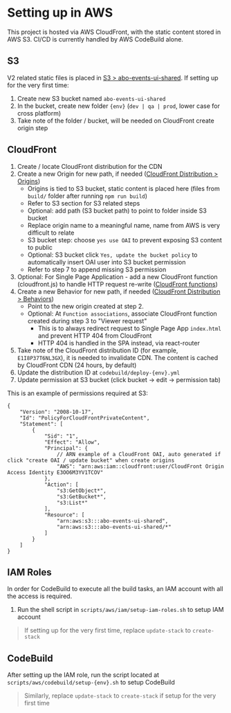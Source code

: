 # Setting up in AWS

This project is hosted via AWS CloudFront, with the static content stored in AWS S3.
CI/CD is currently handled by AWS CodeBuild alone.

## S3

V2 related static files is placed in [S3 > abo-events-ui-shared](https://s3.console.aws.amazon.com/s3/buckets/abo-events-ui-shared?region=ap-east-1&tab=objects). If setting up for the very first time:

1. Create new S3 bucket named `abo-events-ui-shared`
2. In the bucket, create new folder `{env}` (`dev | qa | prod`, lower case for cross platform)
3. Take note of the folder / bucket, will be needed on CloudFront create origin step

## CloudFront

1. Create / locate CloudFront distribution for the CDN
2. Create a new Origin for new path, if needed ([CloudFront Distribution > Origins](https://us-east-1.console.aws.amazon.com/cloudfront/v3/home?region=ap-east-1#/distributions/E1I8P37T6NL3GX/origins))
   - Origins is tied to S3 bucket, static content is placed here (files from `build/` folder after running `npm run build`)
   - Refer to S3 section for S3 related steps
   - Optional: add path (S3 bucket path) to point to folder inside S3 bucket
   - Replace origin name to a meaningful name, name from AWS is very difficult to relate
   - S3 bucket step: choose `yes use OAI` to prevent exposing S3 content to public
   - Optional: S3 bucket click `Yes, update the bucket policy` to automatically insert OAI user into S3 bucket permission
   - Refer to step 7 to append missing S3 permission
3. Optional: For Single Page Application - add a new CloudFront function (cloudfront.js) to handle HTTP request re-write ([CloudFront functions](https://us-east-1.console.aws.amazon.com/cloudfront/v3/home?region=ap-east-1#/functions))
4. Create a new Behavior for new path, if needed ([CloudFront Distribution > Behaviors](https://us-east-1.console.aws.amazon.com/cloudfront/v3/home?region=ap-east-1#/distributions/E1I8P37T6NL3GX/behaviors))
   - Point to the new origin created at step 2.
   - Optional: At `Function associations`, associate CloudFront function created during step 3 to "Viewer request"
     - This is to always redirect request to Single Page App `index.html` and prevent HTTP 404 from CloudFront
     - HTTP 404 is handled in the SPA instead, via react-router
5. Take note of the CloudFront distribution ID (for example, `E1I8P37T6NL3GX`), it is needed to invalidate CDN. The content is cached by CloudFront CDN (24 hours, by default)
6. Update the distribution ID at `codebuild/deploy-{env}.yml`
7. Update permission at S3 bucket (click bucket -> edit -> permission tab)

This is an example of permissions required at S3:

```
{
    "Version": "2008-10-17",
    "Id": "PolicyForCloudFrontPrivateContent",
    "Statement": [
        {
            "Sid": "1",
            "Effect": "Allow",
            "Principal": {
                // ARN example of a CloudFront OAI, auto generated if click "create OAI / update bucket" when create origins
                "AWS": "arn:aws:iam::cloudfront:user/CloudFront Origin Access Identity E3OO6M3YV1TCOV"
            },
            "Action": [
                "s3:GetObject*",
                "s3:GetBucket*",
                "s3:List*"
            ],
            "Resource": [
                "arn:aws:s3:::abo-events-ui-shared",
                "arn:aws:s3:::abo-events-ui-shared/*"
            ]
        }
    ]
}
```

## IAM Roles

In order for CodeBuild to execute all the build tasks, an IAM account with all the access is required.

1. Run the shell script in `scripts/aws/iam/setup-iam-roles.sh` to setup IAM account

> If setting up for the very first time, replace `update-stack` to `create-stack`

## CodeBuild

After setting up the IAM role, run the script located at `scripts/aws/codebuild/setup-{env}.sh` to setup CodeBuild

> Similarly, replace `update-stack` to `create-stack` if setup for the very first time

